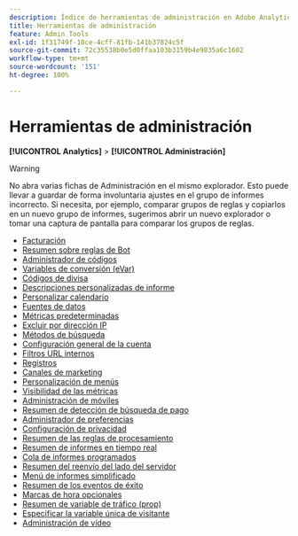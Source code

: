 ```yaml
---
description: Índice de herramientas de administración en Adobe Analytics.
title: Herramientas de administración
feature: Admin Tools
exl-id: 1f31749f-10ce-4cff-81fb-141b37824c5f
source-git-commit: 72c35538b0e5d0ffaa103b3159b4e9835a6c1602
workflow-type: tm+mt
source-wordcount: '151'
ht-degree: 100%

---
```


# Herramientas de administración

**[!UICONTROL Analytics]** > **[!UICONTROL Administración]**

>[!WARNING]
>
>No abra varias fichas de Administración en el mismo explorador. Esto puede llevar a guardar de forma involuntaria ajustes en el grupo de informes incorrecto. Si necesita, por ejemplo, comparar grupos de reglas y copiarlos en un nuevo grupo de informes, sugerimos abrir un nuevo explorador o tomar una captura de pantalla para comparar los grupos de reglas.

+ [Facturación](billing-admin.md)
+ [Resumen sobre reglas de Bot](bot-removal/bot-rules.md)
+ [Administrador de códigos](code-manager-admin.md)
+ [Variables de conversión (eVar)](conversion-var-admin/conversion-var-admin.md)
+ [Códigos de divisa](currency.md)
+ [Descripciones personalizadas de informe](custom-desc-admin.md)
+ [Personalizar calendario](custom-calendar.md)
+ [Fuentes de datos](data-sources.md)
+ [Métricas predeterminadas](default-metrics.md)
+ [Excluir por dirección IP](exclude-ip.md)
+ [Métodos de búsqueda](finding-methods.md)
+ [Configuración general de la cuenta](general-acct-settings-admin.md)
+ [Filtros URL internos](internal-url-filter-admin.md)
+ [Registros](logs.md)
+ [Canales de marketing](marketing-channels-admin.md)
+ [Personalización de menús](customize-menus.md)
+ [Visibilidad de las métricas](metric-visibility.md)
+ [Administración de móviles](mobile-management.md)
+ [Resumen de detección de búsqueda de pago](paid-search-detection/paid-search-detection.md)
+ [Administrador de preferencias](preferences-manager.md)
+ [Configuración de privacidad](privacy-settings.md)
+ [Resumen de las reglas de procesamiento](c-processing-rules/processing-rules.md)
+ [Resumen de informes en tiempo real](realtime/realtime.md)
+ [Cola de informes programados](scheduled-reports-admin.md)
+ [Resumen del reenvío del lado del servidor](c-server-side-forwarding/ssf.md)
+ [Menú de informes simplificado](t-simplified-menu.md)
+ [Resumen de los eventos de éxito](c-success-events/success-event.md)
+ [Marcas de hora opcionales](timestamp-optional.md)
+ [Resumen de variable de tráfico (prop)](c-traffic-variables/traffic-var.md)
+ [Especificar la variable única de visitante](unique-visitor-variable-admin/t-unique-visitor-variable.md)
+ [Administración de vídeo](video-management.md)
